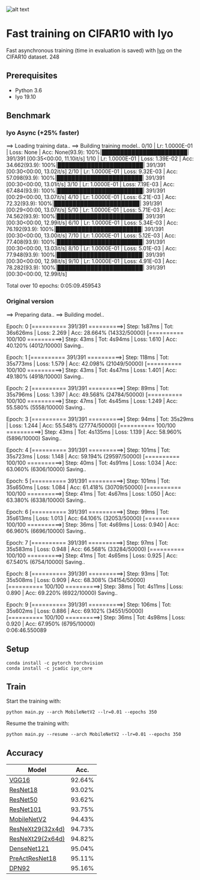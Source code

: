 ![alt text](https://raw.githubusercontent.com/JeanMaximilienCadic/CIFAR10-Iyo/master/img/cifar.jpg)

# Fast training on CIFAR10 with Iyo

Fast asynchronous training (time in evaluation is saved) with [Iyo](http://iyo.ai/) on the CIFAR10 dataset.
248
## Prerequisites
- Python 3.6
- Iyo 19.10

## Benchmark
### Iyo Async (+25% faster)
==> Loading training data..
==> Building training model..
0/10 | Lr: 1.0000E-01 | Loss: None | Acc: None(93.9): 100%|███████████████████████| 391/391 [00:35<00:00, 11.10it/s]
1/10 | Lr: 1.0000E-01 | Loss: 1.39E-02 | Acc: 34.662(93.9): 100%|███████████████████████| 391/391 [00:30<00:00, 13.02it/s]
2/10 | Lr: 1.0000E-01 | Loss: 9.32E-03 | Acc: 57.098(93.9): 100%|███████████████████████| 391/391 [00:30<00:00, 13.01it/s]
3/10 | Lr: 1.0000E-01 | Loss: 7.19E-03 | Acc: 67.484(93.9): 100%|███████████████████████| 391/391 [00:29<00:00, 13.07it/s]
4/10 | Lr: 1.0000E-01 | Loss: 6.21E-03 | Acc: 72.32(93.9): 100%|███████████████████████| 391/391 [00:29<00:00, 13.07it/s]
5/10 | Lr: 1.0000E-01 | Loss: 5.71E-03 | Acc: 74.562(93.9): 100%|███████████████████████| 391/391 [00:30<00:00, 12.99it/s]
6/10 | Lr: 1.0000E-01 | Loss: 5.34E-03 | Acc: 76.192(93.9): 100%|███████████████████████| 391/391 [00:30<00:00, 13.00it/s]
7/10 | Lr: 1.0000E-01 | Loss: 5.12E-03 | Acc: 77.408(93.9): 100%|███████████████████████| 391/391 [00:30<00:00, 13.03it/s]
8/10 | Lr: 1.0000E-01 | Loss: 5.01E-03 | Acc: 77.948(93.9): 100%|███████████████████████| 391/391 [00:30<00:00, 12.98it/s]
9/10 | Lr: 1.0000E-01 | Loss: 4.91E-03 | Acc: 78.282(93.9): 100%|███████████████████████| 391/391 [00:30<00:00, 12.99it/s]

Total over 10 epochs: 0:05:09.459543

### Original version
==> Preparing data..
==> Building model..

Epoch: 0
 [========== 391/391 ==========>]  Step: 1s87ms | Tot: 36s626ms | Loss: 2.269 | Acc: 28.664% (14332/50000)
 [========== 100/100 ==========>]  Step: 43ms | Tot: 4s94ms | Loss: 1.610 | Acc: 40.120% (4012/10000)
 Saving..

Epoch: 1
 [========== 391/391 ==========>]  Step: 118ms | Tot: 35s773ms | Loss: 1.579 | Acc: 42.098% (21049/50000)
 [========== 100/100 ==========>]  Step: 43ms | Tot: 4s47ms | Loss: 1.401 | Acc: 49.180% (4918/10000)
 Saving..

Epoch: 2
 [========== 391/391 ==========>]  Step: 89ms | Tot: 35s796ms | Loss: 1.397 | Acc: 49.568% (24784/50000)
 [========== 100/100 ==========>]  Step: 47ms | Tot: 4s45ms | Loss: 1.249 | Acc: 55.580% (5558/10000)
 Saving..

Epoch: 3
 [========== 391/391 ==========>]  Step: 94ms | Tot: 35s29ms | Loss: 1.244 | Acc: 55.548% (27774/50000)
 [========== 100/100 ==========>]  Step: 43ms | Tot: 4s135ms | Loss: 1.139 | Acc: 58.960% (5896/10000)
 Saving..

Epoch: 4
 [========== 391/391 ==========>]  Step: 101ms | Tot: 35s723ms | Loss: 1.148 | Acc: 59.194% (29597/50000)
 [========== 100/100 ==========>]  Step: 40ms | Tot: 4s91ms | Loss: 1.034 | Acc: 63.060% (6306/10000)
 Saving..

Epoch: 5
 [========== 391/391 ==========>]  Step: 101ms | Tot: 35s650ms | Loss: 1.084 | Acc: 61.418% (30709/50000)
 [========== 100/100 ==========>]  Step: 41ms | Tot: 4s67ms | Loss: 1.050 | Acc: 63.380% (6338/10000)
 Saving..

Epoch: 6
 [========== 391/391 ==========>]  Step: 99ms | Tot: 35s613ms | Loss: 1.013 | Acc: 64.106% (32053/50000)
 [========== 100/100 ==========>]  Step: 36ms | Tot: 4s69ms | Loss: 0.940 | Acc: 66.960% (6696/10000)
 Saving..

Epoch: 7
 [========== 391/391 ==========>]  Step: 97ms | Tot: 35s583ms | Loss: 0.948 | Acc: 66.568% (33284/50000)
 [========== 100/100 ==========>]  Step: 41ms | Tot: 4s65ms | Loss: 0.925 | Acc: 67.540% (6754/10000)
 Saving..

Epoch: 8
 [========== 391/391 ==========>]  Step: 93ms | Tot: 35s508ms | Loss: 0.909 | Acc: 68.308% (34154/50000)  
 [========== 100/100 ==========>]  Step: 38ms | Tot: 4s11ms | Loss: 0.890 | Acc: 69.220% (6922/10000)
 Saving..

Epoch: 9
 [========== 391/391 ==========>]  Step: 106ms | Tot: 35s602ms | Loss: 0.886 | Acc: 69.102% (34551/50000)            
 [========== 100/100 ==========>]  Step: 36ms | Tot: 4s98ms | Loss: 0.920 | Acc: 67.950% (6795/10000)                                                                       
0:06:46.550089



## Setup
```
conda install -c pytorch torchvision
conda install -c jcadic iyo_core
```

## Train
Start the training with:
```
python main.py --arch MobileNetV2 --lr=0.01 --epochs 350
```

Resume the training with:
```
python main.py --resume --arch MobileNetV2 --lr=0.01 --epochs 350
```


## Accuracy
| Model             | Acc.        |
| ----------------- | ----------- |
| [VGG16](https://arxiv.org/abs/1409.1556)              | 92.64%      |
| [ResNet18](https://arxiv.org/abs/1512.03385)          | 93.02%      |
| [ResNet50](https://arxiv.org/abs/1512.03385)          | 93.62%      |
| [ResNet101](https://arxiv.org/abs/1512.03385)         | 93.75%      |
| [MobileNetV2](https://arxiv.org/abs/1801.04381)       | 94.43%      |
| [ResNeXt29(32x4d)](https://arxiv.org/abs/1611.05431)  | 94.73%      |
| [ResNeXt29(2x64d)](https://arxiv.org/abs/1611.05431)  | 94.82%      |
| [DenseNet121](https://arxiv.org/abs/1608.06993)       | 95.04%      |
| [PreActResNet18](https://arxiv.org/abs/1603.05027)    | 95.11%      |
| [DPN92](https://arxiv.org/abs/1707.01629)             | 95.16%      |

